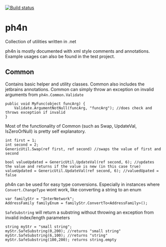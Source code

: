 [![Build status](https://ci.appveyor.com/api/projects/status/42ywstwoahcfr6o9?svg=true)](https://ci.appveyor.com/project/buchmoyerm/lib-ph4n)

ph4n
===============

Collection of utilities written in .net

ph4n is mostly documented with xml style comments and annotations. Example usages can also be found in the test project.


Common
---------------

Contains basic helper and utility classes. Common also includes the jetbrains annotations.
Common can simply throw an exception on invalid arguments from `ph4n.Common.Validate`

    public void MyFunc(object funcArg) {
        Validate.ArgumentNotNull(funcArg, "funcArg"); //does check and throws exception if invalid
    }

Most of the functionality of Common (such as Swap, UpdateVal, IsZeroOrNull) is pretty self explanatory.

    int first = 1;
    int second = 2;
    GenericUtil.Swap(ref first, ref second) //swaps the value of first and second
    
    bool valueUpdated = GenericUtil.UpdateVal(ref second, 6); //updates the value and returns if the value is new (in this case true)
    valueUpdated = GenericUtil.UpdateVal(ref second, 6); //valuedUpated = false
    
ph4n can be used for easy type conversions. Especially in instances where `Convert.ChangeType` wont work, like converting a string to an enum

    var familyStr = "InterNetwork";
    AddressFamily familyEnum = familyStr.ConvertTo<AddressFamily>();

`SafeSubstring` will return a substring without throwing an exception from invalid index/length parameters

    string myStr = "small string";
    myStr.SafeSubstring(0,200); //returns "small string"
    myStr.SafeSubstring(6,100); //returns "string"
    myStr.SafeSubstring(100,200); returns string.empty
